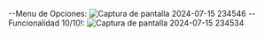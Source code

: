 --Menu de Opciones: ![Captura de pantalla 2024-07-15 234546](https://github.com/user-attachments/assets/3020be44-fe8c-4059-b229-188435a25772)
--Funcionalidad 10/10!: ![Captura de pantalla 2024-07-15 234534](https://github.com/user-attachments/assets/d32cc5a8-342d-46fd-b521-78763d90cead)

